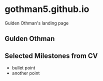# gothman5.github.io
Gulden Othman's landing page
## Gulden Othman



## Selected Milestones from CV
- bullet point
- another point
